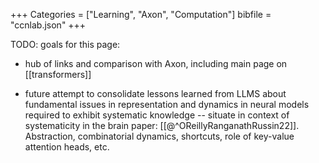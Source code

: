 +++
Categories = ["Learning", "Axon", "Computation"]
bibfile = "ccnlab.json"
+++

TODO: goals for this page: 

* hub of links and comparison with Axon, including main page on [[transformers]]

* future attempt to consolidate lessons learned from LLMS about fundamental issues in representation and dynamics in neural models required to exhibit systematic knowledge -- situate in context of systematicity in the brain paper: [[@^OReillyRanganathRussin22]].  Abstraction, combinatorial dynamics, shortcuts, role of key-value attention heads, etc.



